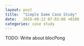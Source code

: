 ```yaml
---
layout: post
title:  "Simple Game Case Study"
date:   2016-08-12 07:02:00 +0200
categories: case study
---
```


TODO: Write about blocPong
